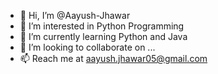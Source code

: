 - 👋 Hi, I’m @Aayush-Jhawar
- 👀 I’m interested in Python Programming
- 🌱 I’m currently learning Python and Java
- 💞️ I’m looking to collaborate on ...
- 📫 Reach me at aayush.jhawar05@gmail.com

<!---
Aayush-Jhawar/Aayush-Jhawar is a ✨ special ✨ repository because its `README.md` (this file) appears on your GitHub profile.
You can click the Preview link to take a look at your changes.
--->
